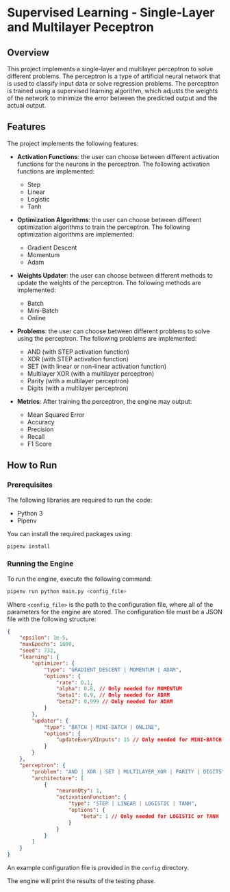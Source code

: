 # Supervised Learning - Single-Layer and Multilayer Peceptron

## Overview

This project implements a single-layer and multilayer perceptron to solve different problems. The perceptron is a type of artificial neural network that is used to classify input data or solve regression problems. The perceptron is trained using a supervised learning algorithm, which adjusts the weights of the network to minimize the error between the predicted output and the actual output.

## Features

The project implements the following features:

* **Activation Functions**: the user can choose between different activation functions for the neurons in the perceptron. The following activation functions are implemented:
    * Step
    * Linear
    * Logistic
    * Tanh

* **Optimization Algorithms**: the user can choose between different optimization algorithms to train the perceptron. The following optimization algorithms are implemented:
    * Gradient Descent
    * Momentum
    * Adam

* **Weights Updater**: the user can choose between different methods to update the weights of the perceptron. The following methods are implemented:
    * Batch
    * Mini-Batch
    * Online

* **Problems**: the user can choose between different problems to solve using the perceptron. The following problems are implemented:
    * AND (with STEP activation function)
    * XOR (with STEP activation function)
    * SET (with linear or non-linear activation function)
    * Multilayer XOR (with a multilayer perceptron)
    * Parity (with a multilayer perceptron)
    * Digits (with a multilayer perceptron)

* **Metrics**: After training the perceptron, the engine may output:
    * Mean Squared Error
    * Accuracy
    * Precision
    * Recall
    * F1 Score

## How to Run

### Prerequisites

The following libraries are required to run the code:

- Python 3
- Pipenv

You can install the required packages using:

```bash
pipenv install
```

### Running the Engine

To run the engine, execute the following command:

```bash
pipenv run python main.py <config_file>
```

Where `<config_file>` is the path to the configuration file, where all of the parameters for the engine are stored. The configuration file must be a JSON file with the following structure:

```json
{
    "epsilon": 1e-5,
    "maxEpochs": 1000,
    "seed": 732,
    "learning": {
        "optimizer": {
            "type": "GRADIENT_DESCENT | MOMENTUM | ADAM",
            "options": {
                "rate": 0.1,
                "alpha": 0.8, // Only needed for MOMENTUM
                "beta1": 0.9, // Only needed for ADAM
                "beta2": 0.999 // Only needed for ADAM
            }
        },
        "updater": {
            "type": "BATCH | MINI-BATCH | ONLINE",
            "options": {
                "updateEveryXInputs": 15 // Only needed for MINI-BATCH
            }
        }
    },
    "perceptron": {
        "problem": "AND | XOR | SET | MULTILAYER_XOR | PARITY | DIGITS",
        "architecture": [
            {
                "neuronQty": 1,
                "activationFunction": {
                    "type": "STEP | LINEAR | LOGISTIC | TANH",
                    "options": {
                        "beta": 1 // Only needed for LOGISTIC or TANH
                    }
                }
            }
        ]
    }
}
```

An example configuration file is provided in the `config` directory.

The engine will print the results of the testing phase.